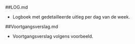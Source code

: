 ##LOG.md
* Logboek met gedetailleerde uitleg per dag van de week.

##Voortgangsverslag.md
* Voortgangsverslag volgens voorbeeld.
